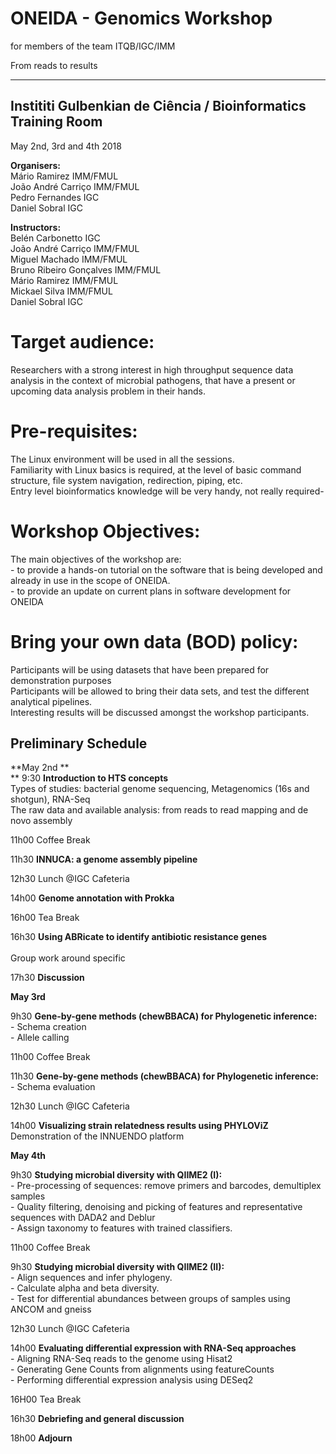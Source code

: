# ONEIDA - Genomics Workshop 
for members of the team ITQB/IGC/IMM

From reads to results

<hr>
 
## Instititi Gulbenkian de Ciência / Bioinformatics Training Room
May 2nd, 3rd and 4th 2018
 
**Organisers:**
<br>Mário Ramirez            IMM/FMUL
<br>João André Carriço        IMM/FMUL
<br>Pedro Fernandes         IGC
<br>Daniel Sobral            IGC

**Instructors:**
<br>Belén Carbonetto        IGC
<br>João André Carriço        IMM/FMUL
<br>Miguel Machado        IMM/FMUL
<br>Bruno Ribeiro Gonçalves    IMM/FMUL
<br>Mário Ramirez            IMM/FMUL
<br>Mickael Silva            IMM/FMUL
<br>Daniel Sobral            IGC
 
# Target audience:
Researchers with a strong interest in high throughput sequence data analysis in the context of microbial pathogens, that have a present or upcoming data analysis problem in their hands.
 
# Pre-requisites:
The Linux environment will be used in all the sessions. 
<br>Familiarity with Linux basics is required, at the level of basic command structure, file system navigation, redirection, piping, etc.
<br>Entry level bioinformatics knowledge will be very handy, not really required-

# Workshop Objectives:
The main objectives of the workshop are:
<br>- to provide a hands-on tutorial on the software that is being developed and already in use in the scope of ONEIDA.
<br>- to provide an update on current plans in software development for ONEIDA 

# Bring your own data (BOD) policy:
Participants will be using datasets that have been prepared for demonstration purposes
<br>Participants will be allowed to bring their data sets, and test the different analytical pipelines.
<br>Interesting results will be discussed amongst the workshop participants. 
 
## Preliminary Schedule 
 
**May 2nd **             
**
9:30 **Introduction to HTS concepts**
<br>Types of studies: bacterial genome sequencing, Metagenomics (16s and shotgun), RNA-Seq
<br>The raw data and available analysis: from reads to read mapping and de novo assembly  

11h00 Coffee Break 

11h30 **INNUCA: a genome assembly pipeline**     

12h30  Lunch @IGC Cafeteria

14h00 **Genome annotation with Prokka**

16h00 Tea Break

16h30 **Using ABRicate to identify antibiotic resistance genes**  
<br>Group work around specific 

17h30 **Discussion**
  
**May 3rd**

9h30 **Gene-by-gene methods (chewBBACA) for Phylogenetic inference:**
<br>- Schema creation
<br>- Allele calling

11h00 Coffee Break

11h30 **Gene-by-gene methods (chewBBACA) for Phylogenetic inference:**
<br>- Schema evaluation

12h30 Lunch @IGC Cafeteria

14h00 **Visualizing strain relatedness results using PHYLOViZ**
<br>Demonstration of the INNUENDO platform

**May 4th**

9h30 **Studying microbial diversity with QIIME2  (I):**
<br>- Pre-processing of sequences: remove primers and barcodes, demultiplex samples
<br>- Quality filtering, denoising and picking of features and representative sequences with DADA2 and Deblur
<br>- Assign taxonomy to features with trained classifiers.

11h00 Coffee Break

9h30 **Studying microbial diversity with QIIME2 (II):**
<br>- Align sequences and infer phylogeny.
<br>- Calculate alpha and beta diversity.
<br>- Test for differential abundances between groups of samples using ANCOM and gneiss

12h30 Lunch @IGC Cafeteria

14h00 **Evaluating differential expression with RNA-Seq approaches**
<br>- Aligning RNA-Seq reads to the genome using Hisat2
<br>- Generating Gene Counts from alignments using featureCounts
<br>- Performing differential expression analysis using DESeq2

16H00 Tea Break

16h30 **Debriefing and general discussion**

18h00 **Adjourn**

